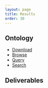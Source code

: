 ```yaml
---
layout: page
title: Results
order: 30
---
```

## Ontology
* [Download](https://raw.githubusercontent.com/hitontology/ontology/master/hito.ttl)
* [Browse](https://hitontology.eu/ontology)
* [Query](https://hitontology.eu/sparql)
* [Search](https://hitontology.eu/search/)

## Deliverables
